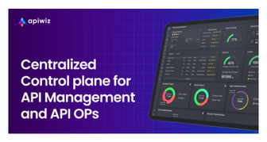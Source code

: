 <p align="center">
    <a href="https://apiwiz.io" target="_blank"><img src="./assets/banner.png" alt="apiwiz Banner"></a>
    <br />
    <br />
</p>
